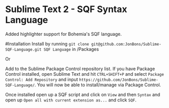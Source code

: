 # Sublime Text 2 - SQF Syntax Language
Added highlighter support for Bohemia's SQF language.

#Installation
Install by running `git clone git@github.com:JonBons/Sublime-SQF-Language.git SQF Language` in /Packages

Or

Add to the Sublime Package Control repository list. If you have Package Control installed, open Sublime Text and hit `CTRL+SHIFT+P` and select `Package Control: Add Repository` and input `https://github.com/JonBons/Sublime-SQF-Language/`. You will now be able to install/manage via Package Control.

Once installed open up a SQF script and click on `View` and then `Syntax` and open up `Open all with current extension as...` and click `SQF`.